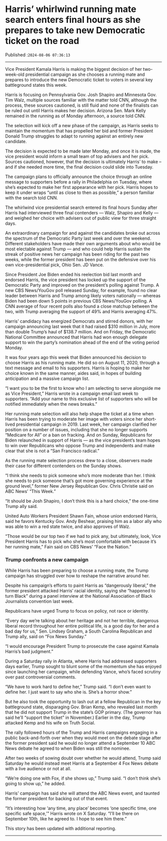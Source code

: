 # Harris’ whirlwind running mate search enters final hours as she prepares to take new Democratic ticket on the road

Published :`2024-08-06 07:36:13`

---

Vice President Kamala Harris is making the biggest decision of her two-week-old presidential campaign as she chooses a running mate and prepares to introduce the new Democratic ticket to voters in several key battleground states this week.

Harris is focusing on Pennsylvania Gov. Josh Shapiro and Minnesota Gov. Tim Walz, multiple sources familiar with the matter told CNN, although the process, these sources cautioned, is still fluid and none of the finalists can be ruled out until Harris makes her decision. Arizona Sen. Mark Kelly remained in the running as of Monday afternoon, a source told CNN.

The selection will kick off a new phase of the campaign, as Harris seeks to maintain the momentum that has propelled her bid and former President Donald Trump struggles to adapt to running against an entirely new candidate.

The decision is expected to be made later Monday, and once it is made, the vice president would inform a small team of top advisers and her pick. Sources cautioned, however, that the decision is ultimately Harris’ to make – and if she needed more time, the final decision could slide into Tuesday.

The campaign plans to officially announce the choice through an online message to supporters before a rally in Philadelphia on Tuesday, where she’s expected to make her first appearance with her pick. Harris hopes to keep it under wraps “until as close to then as possible,” a person familiar with the search told CNN.

The whirlwind vice presidential search entered its final hours Sunday after Harris had interviewed three final contenders — Walz, Shapiro and Kelly — and weighed her choice with advisers out of public view for three straight days.

An extraordinary campaign for and against the candidates broke out across the spectrum of the Democratic Party last week and over the weekend. Different stakeholders have made their own arguments about who would be most electable against Trump — and who could help Harris sustain the streak of positive news her campaign has been riding for the past two weeks, while the former president has been put on the defensive over his own vice-presidential pick, Ohio Sen. JD Vance.

Since President Joe Biden ended his reelection bid last month and endorsed Harris, the vice president has locked up the support of the Democratic Party and improved on the president’s polling against Trump. A new CBS News/YouGov poll released Sunday, for example, found no clear leader between Harris and Trump among likely voters nationally — whereas Biden had been down 5 points in previous CBS News/YouGov polling. A CNN average of four recent polls also found a close matchup between the two, with Trump averaging the support of 49% and Harris averaging 47%.

Harris’ candidacy has energized Democrats and stirred donors, with her campaign announcing last week that it had raised $310 million in July, more than double Trump’s haul of $138.7 million. And on Friday, the Democratic National Committee announced that Harris had won enough delegate support to win the party’s nomination ahead of the end of the voting period Monday.

It was four years ago this week that Biden announced his decision to choose Harris as his running mate. He did so on August 11, 2020, through a text message and email to his supporters. Harris is hoping to make her choice known in the same manner, aides said, in hopes of building anticipation and a massive campaign list.

“I want you to be the first to know who I am selecting to serve alongside me as Vice President,” Harris wrote in a campaign email last week to supporters. “Add your name to this exclusive list of supporters who will be notified immediately when the news breaks.”

Her running mate selection will also help shape the ticket at a time when Harris has been trying to moderate her image with voters since her short-lived presidential campaign in 2019. Last week, her campaign clarified her position on a number of issues, including that she no longer supports “Medicare for All” or a ban on fracking. And on Sunday, Republicans for Biden relaunched in support of Harris — as the vice president’s team hopes to win over Republicans who oppose Trump and independents and make clear that she is not a “San Francisco radical.”

As the running mate selection process drew to a close, observers made their case for different contenders on the Sunday shows.

“I think she needs to pick someone who’s more moderate than her. I think she needs to pick someone that’s got more governing experience at the ground level,” former New Jersey Republican Gov. Chris Christie said on ABC News’ “This Week.”

“It should be Josh Shapiro, I don’t think this is a hard choice,” the one-time Trump ally said.

United Auto Workers President Shawn Fain, whose union endorsed Harris, said he favors Kentucky Gov. Andy Beshear, praising him as a labor ally who was able to win a red state twice, and also approves of Walz.

“Those would be our top two if we had to pick any, but ultimately, look, Vice President Harris has to pick who she’s most comfortable with because it’s her running mate,” Fain said on CBS News’ “Face the Nation.”

### Trump confronts a new campaign

While Harris has been preparing to choose a running mate, the Trump campaign has struggled over how to reshape the narrative around her.

Despite his campaign’s efforts to paint Harris as “dangerously liberal,” the former president attacked Harris’ racial identity, saying she “happened to turn Black” during a panel interview at the National Association of Black Journalists convention last week.

Republicans have urged Trump to focus on policy, not race or identity.

“Every day we’re talking about her heritage and not her terrible, dangerous liberal record throughout her entire political life, is a good day for her and a bad day for us,” Sen. Lindsey Graham, a South Carolina Republican and Trump ally, said on “Fox News Sunday.”

“I would encourage President Trump to prosecute the case against Kamala Harris’s bad judgment.”

During a Saturday rally in Atlanta, where Harris had addressed supporters days earlier, Trump sought to blunt some of the momentum she has enjoyed since launching her campaign, while defending Vance, who’s faced scrutiny over past controversial comments.

“We have to work hard to define her,” Trump said. “I don’t even want to define her. I just want to say who she is. She’s a horror show.”

But he also took the opportunity to lash out at a fellow Republican in the key battleground state, disparaging Gov. Brian Kemp, who revealed last month that he did not support Trump in the state’s GOP primary. (The governor has said he’ll “support the ticket” in November.) Earlier in the day, Trump attacked Kemp and his wife on Truth Social.

The rally followed hours of the Trump and Harris campaigns engaging in a public back-and-forth over when they would meet on the debate stage after the former president said he would no longer attend a September 10 ABC News debate he agreed to when Biden was still the nominee.

After two weeks of sowing doubt over whether he would attend, Trump said Saturday he would instead meet Harris at a September 4 Fox News debate with a live audience or not at all.

“We’re doing one with Fox, if she shows up,” Trump said. “I don’t think she’s going to show up,” he added.

Harris’ campaign has said she will attend the ABC News event, and taunted the former president for backing out of that event.

“It’s interesting how ‘any time, any place’ becomes ‘one specific time, one specific safe space,’” Harris wrote on X Saturday. “I’ll be there on September 10th, like he agreed to. I hope to see him there.”

This story has been updated with additional reporting.

---

